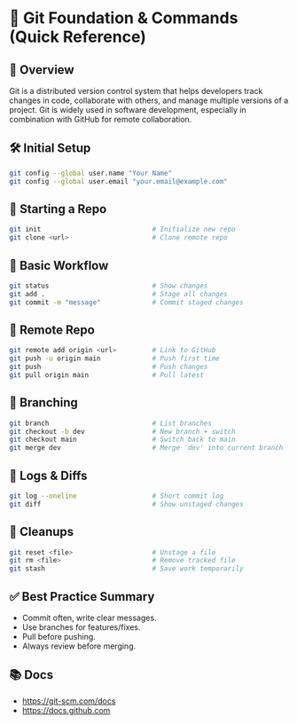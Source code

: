 # 🚀 Git Foundation & Commands (Quick Reference)

## 📌 Overview

Git is a distributed version control system that helps developers track changes in code, collaborate with others, and manage multiple versions of a project. Git is widely used in software development, especially in combination with GitHub for remote collaboration.



## 🛠️ Initial Setup

```bash
git config --global user.name "Your Name"
git config --global user.email "your.email@example.com"
```

## 📁 Starting a Repo

```bash
git init                            # Initialize new repo
git clone <url>                     # Clone remote repo
```

## 📄 Basic Workflow

```bash
git status                          # Show changes
git add .                           # Stage all changes
git commit -m "message"             # Commit staged changes
```

## 🔄 Remote Repo

```bash
git remote add origin <url>         # Link to GitHub
git push -u origin main             # Push first time
git push                            # Push changes
git pull origin main                # Pull latest
```

## 🌿 Branching

```bash
git branch                          # List branches
git checkout -b dev                 # New branch + switch
git checkout main                   # Switch back to main
git merge dev                       # Merge 'dev' into current branch
```

## 🔧 Logs & Diffs

```bash
git log --oneline                   # Short commit log
git diff                            # Show unstaged changes
```

## 🧹 Cleanups

```bash
git reset <file>                    # Unstage a file
git rm <file>                       # Remove tracked file
git stash                           # Save work temporarily
```

## ✅ Best Practice Summary

- Commit often, write clear messages.
- Use branches for features/fixes.
- Pull before pushing.
- Always review before merging.

## 📚 Docs

- https://git-scm.com/docs
- https://docs.github.com
